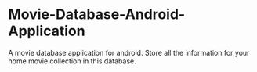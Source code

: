 # Movie-Database-Android-Application
A movie database application for android. Store all the information for your home movie collection in this database.
